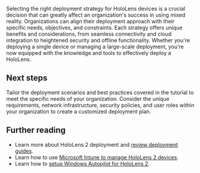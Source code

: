 Selecting the right deployment strategy for HoloLens devices is a crucial decision that can greatly affect an organization's success in using mixed reality. Organizations can align their deployment approach with their specific needs, objectives, and constraints. Each strategy offers unique benefits and considerations, from seamless connectivity and cloud integration to heightened security and offline functionality. Whether you're deploying a single device or managing a large-scale deployment, you’re now equipped with the knowledge and tools to effectively deploy a HoloLens.

## Next steps

Tailor the deployment scenarios and best practices covered in the tutorial to meet the specific needs of your organization. Consider the unique requirements, network infrastructure, security policies, and user roles within your organization to create a customized deployment plan.

## Further reading

- Learn more about HoloLens 2 deployment and [review deployment guides](/hololens/hololens-requirements).
- Learn how to use [Microsoft Intune to manage HoloLens 2 devices](/hololens/hololens-mdm-configure).
- Learn how to [setup Windows Autopilot for HoloLens 2](/hololens/hololens2-autopilot).
